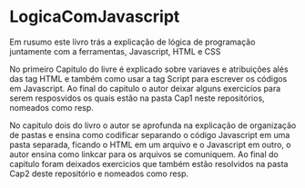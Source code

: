 # LogicaComJavascript

Em rusumo este livro trás a explicação de lógica de programação juntamente com a ferramentas, Javascript, HTML e CSS

No primeiro Capitulo do livre é explicado sobre variaves e atribuições alés das tag HTML e também como usar a tag Script para escrever os códigos em Javascript. Ao final do capitulo o autor deixar alguns exercicíos para serem resposvidos os quais estão na pasta Cap1 neste repositórios, nomeados como resp.

No capitulo dois do livro o autor se aprofunda na explicação de organização de pastas e ensina como codificar separando o código Javascript em uma pasta separada, ficando o HTML em um arquivo e o Javascript em outro, o autor ensina como linkcar para os arquivos se comuniquem. Ao final do capitulo foram deixados exercicios que também estão resolvidos na pasta Cap2 deste repositório e nomeados como resp.
